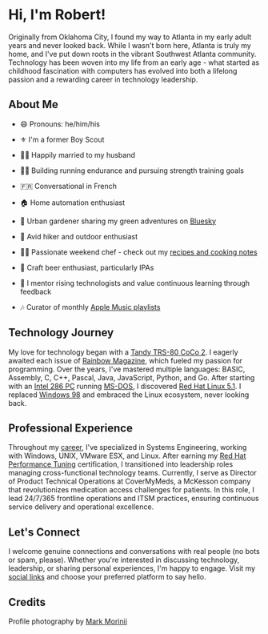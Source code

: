 # Hi, I'm Robert!

Originally from Oklahoma City, I found my way to Atlanta in my early adult years and never looked back. While I wasn't born here, Atlanta is truly my home, and I've put down roots in the vibrant Southwest Atlanta community. Technology has been woven into my life from an early age - what started as childhood fascination with computers has evolved into both a lifelong passion and a rewarding career in technology leadership.

## About Me
- 😄 Pronouns: he/him/his
- ⚜️ I'm a former Boy Scout
- 🏳️‍🌈 Happily married to my husband
- 🏃‍♂️ Building running endurance and pursuing strength training goals
- 🇫🇷 Conversational in French
- 🏠 Home automation enthusiast
- 🌱 Urban gardener sharing my green adventures on [Bluesky](https://bsky.app/profile/rmrfslashbin.bsky.social)
- 🥾 Avid hiker and outdoor enthusiast
- 🧑‍🍳 Passionate weekend chef - check out my [recipes and cooking notes](https://notes.improvisedscience.org/)
- 🍺 Craft beer enthusiast, particularly IPAs
- 🤖 I mentor rising technologists and value continuous learning through feedback

- 🎶 Curator of monthly [Apple Music playlists](https://music.apple.com/profile/rmrfslashbin)

## Technology Journey
My love for technology began with a [Tandy TRS-80 CoCo 2](https://en.wikipedia.org/wiki/TRS-80_Color_Computer#Color_Computer_2_(1983%E2%80%931986)). I eagerly awaited each issue of [Rainbow Magazine](https://archive.org/details/rainbowmagazine), which fueled my passion for programming. Over the years, I've mastered multiple languages: BASIC, Assembly, C, C++, Pascal, Java, JavaScript, Python, and Go. After starting with an [Intel 286 PC](https://en.wikipedia.org/wiki/Intel_80286) running [MS-DOS](https://en.wikipedia.org/wiki/MS-DOS#MS-DOS_3.x), I discovered [Red Hat Linux 5.1](https://en.wikipedia.org/wiki/Red_Hat_Linux). I replaced [Windows 98](https://en.wikipedia.org/wiki/Windows_98) and embraced the Linux ecosystem, never looking back.

## Professional Experience
Throughout my [career](https://www.linkedin.com/in/robertsigler/), I've specialized in Systems Engineering, working with Windows, UNIX, VMware ESX, and Linux. After earning my [Red Hat Performance Tuning](https://www.redhat.com/en/services/certification/rhcs-performance-tuning) certification, I transitioned into leadership roles managing cross-functional technology teams. Currently, I serve as Director of Product Technical Operations at CoverMyMeds, a McKesson company that revolutionizes medication access challenges for patients. In this role, I lead 24/7/365 frontline operations and ITSM practices, ensuring continuous service delivery and operational excellence.

## Let's Connect
I welcome genuine connections and conversations with real people (no bots or spam, please). Whether you're interested in discussing technology, leadership, or sharing personal experiences, I'm happy to engage. Visit my [social links](https://rmrfslashbin.io) and choose your preferred platform to say hello.

## Credits
Profile photography by [Mark Morinii](https://www.markmorinii.com/)

